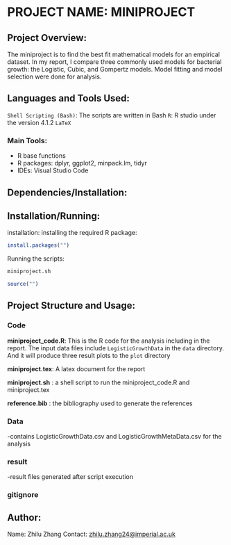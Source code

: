 # PROJECT NAME: MINIPROJECT

## Project Overview: 
The miniproject is to find the best fit mathematical models for an empirical dataset. In my report, I compare three commonly used models for bacterial growth: the Logistic, Cubic, and Gompertz models. Model fitting and model selection were done for analysis.

## Languages and Tools Used:
`Shell Scripting (Bash)`: The scripts are written in Bash
`R`: R studio under the version 4.1.2
`LaTeX`

### Main Tools:
 - R base functions
 - R packages: dplyr, ggplot2, minpack.lm, tidyr
 - IDEs: Visual Studio Code
 
## Dependencies/Installation:
## Installation/Running:
installation: installing the required R package: 
```R
install.packages("") 
```

Running the scripts:
```bash
miniproject.sh
```
```R
source("")
```

## Project Structure and Usage:
### Code 

**miniproject_code.R**: This is the R code for the analysis including in the report. 
The input data files include `LogisticGrowthData` in the `data` directory. And it will produce three result plots to the `plot` directory


**miniproject.tex**: A latex document for the report

**miniproject.sh** : a shell script to run the miniproject_code.R and miniproject.tex

**reference.bib** : the bibliography used to generate the references

### Data
-contains LogisticGrowthData.csv and LogisticGrowthMetaData.csv for the analysis

### result
-result files generated after script execution


### gitignore

## Author:
Name: Zhilu Zhang
Contact: zhilu.zhang24@imperial.ac.uk